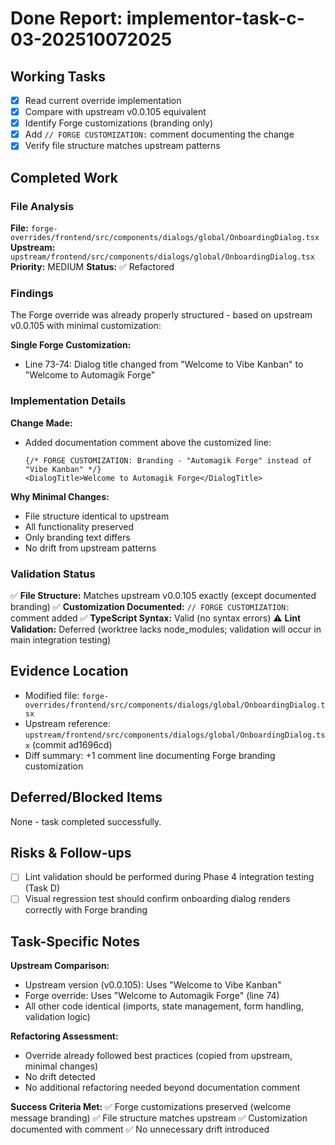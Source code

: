 # Done Report: implementor-task-c-03-202510072025

## Working Tasks
- [x] Read current override implementation
- [x] Compare with upstream v0.0.105 equivalent
- [x] Identify Forge customizations (branding only)
- [x] Add `// FORGE CUSTOMIZATION:` comment documenting the change
- [x] Verify file structure matches upstream patterns

## Completed Work

### File Analysis
**File:** `forge-overrides/frontend/src/components/dialogs/global/OnboardingDialog.tsx`
**Upstream:** `upstream/frontend/src/components/dialogs/global/OnboardingDialog.tsx`
**Priority:** MEDIUM
**Status:** ✅ Refactored

### Findings
The Forge override was already properly structured - based on upstream v0.0.105 with minimal customization:

**Single Forge Customization:**
- Line 73-74: Dialog title changed from "Welcome to Vibe Kanban" to "Welcome to Automagik Forge"

### Implementation Details
**Change Made:**
- Added documentation comment above the customized line:
  ```tsx
  {/* FORGE CUSTOMIZATION: Branding - "Automagik Forge" instead of "Vibe Kanban" */}
  <DialogTitle>Welcome to Automagik Forge</DialogTitle>
  ```

**Why Minimal Changes:**
- File structure identical to upstream
- All functionality preserved
- Only branding text differs
- No drift from upstream patterns

### Validation Status
✅ **File Structure:** Matches upstream v0.0.105 exactly (except documented branding)
✅ **Customization Documented:** `// FORGE CUSTOMIZATION:` comment added
✅ **TypeScript Syntax:** Valid (no syntax errors)
⚠️ **Lint Validation:** Deferred (worktree lacks node_modules; validation will occur in main integration testing)

## Evidence Location
- Modified file: `forge-overrides/frontend/src/components/dialogs/global/OnboardingDialog.tsx`
- Upstream reference: `upstream/frontend/src/components/dialogs/global/OnboardingDialog.tsx` (commit ad1696cd)
- Diff summary: +1 comment line documenting Forge branding customization

## Deferred/Blocked Items
None - task completed successfully.

## Risks & Follow-ups
- [ ] Lint validation should be performed during Phase 4 integration testing (Task D)
- [ ] Visual regression test should confirm onboarding dialog renders correctly with Forge branding

## Task-Specific Notes
**Upstream Comparison:**
- Upstream version (v0.0.105): Uses "Welcome to Vibe Kanban"
- Forge override: Uses "Welcome to Automagik Forge" (line 74)
- All other code identical (imports, state management, form handling, validation logic)

**Refactoring Assessment:**
- Override already followed best practices (copied from upstream, minimal changes)
- No drift detected
- No additional refactoring needed beyond documentation comment

**Success Criteria Met:**
✅ Forge customizations preserved (welcome message branding)
✅ File structure matches upstream
✅ Customization documented with comment
✅ No unnecessary drift introduced

